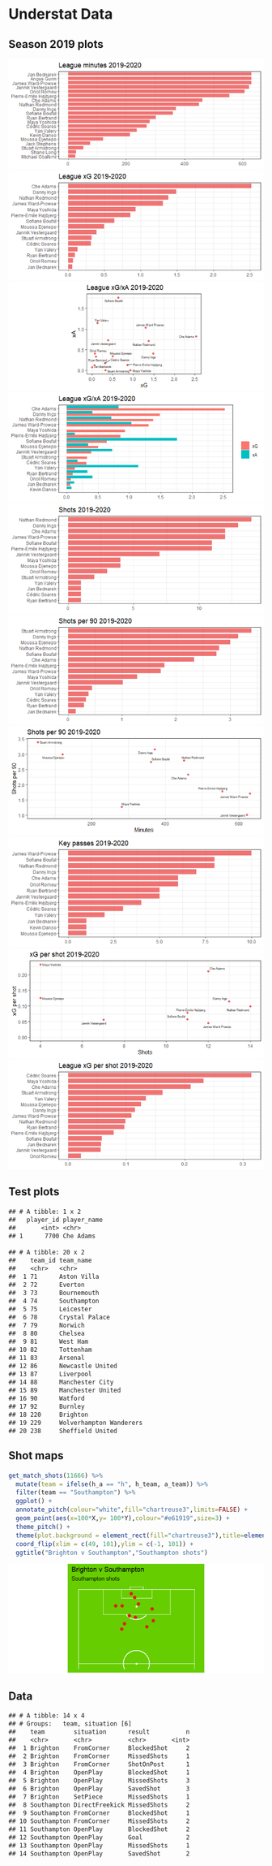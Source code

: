 
# Understat Data

## Season 2019 plots

![](understat-southampton_files/figure-gfm/plots-1.png)<!-- -->![](understat-southampton_files/figure-gfm/plots-2.png)<!-- -->![](understat-southampton_files/figure-gfm/plots-3.png)<!-- -->![](understat-southampton_files/figure-gfm/plots-4.png)<!-- -->![](understat-southampton_files/figure-gfm/plots-5.png)<!-- -->![](understat-southampton_files/figure-gfm/plots-6.png)<!-- -->![](understat-southampton_files/figure-gfm/plots-7.png)<!-- -->![](understat-southampton_files/figure-gfm/plots-8.png)<!-- -->![](understat-southampton_files/figure-gfm/plots-9.png)<!-- -->![](understat-southampton_files/figure-gfm/plots-10.png)<!-- -->

## Test plots

    ## # A tibble: 1 x 2
    ##   player_id player_name
    ##       <int> <chr>      
    ## 1      7700 Che Adams

    ## # A tibble: 20 x 2
    ##    team_id team_name              
    ##    <chr>   <chr>                  
    ##  1 71      Aston Villa            
    ##  2 72      Everton                
    ##  3 73      Bournemouth            
    ##  4 74      Southampton            
    ##  5 75      Leicester              
    ##  6 78      Crystal Palace         
    ##  7 79      Norwich                
    ##  8 80      Chelsea                
    ##  9 81      West Ham               
    ## 10 82      Tottenham              
    ## 11 83      Arsenal                
    ## 12 86      Newcastle United       
    ## 13 87      Liverpool              
    ## 14 88      Manchester City        
    ## 15 89      Manchester United      
    ## 16 90      Watford                
    ## 17 92      Burnley                
    ## 18 220     Brighton               
    ## 19 229     Wolverhampton Wanderers
    ## 20 238     Sheffield United

## Shot maps

``` r
get_match_shots(11666) %>%
  mutate(team = ifelse(h_a == "h", h_team, a_team)) %>%
  filter(team == "Southampton") %>%
  ggplot() +
  annotate_pitch(colour="white",fill="chartreuse3",limits=FALSE) +
  geom_point(aes(x=100*X,y= 100*Y),colour="#e61919",size=3) +
  theme_pitch() +
  theme(plot.background = element_rect(fill="chartreuse3"),title=element_text(colour="black")) +
  coord_flip(xlim = c(49, 101),ylim = c(-1, 101)) +
  ggtitle("Brighton v Southampton","Southampton shots")
```

![](understat-southampton_files/figure-gfm/shots-1.png)<!-- -->

## Data

    ## # A tibble: 14 x 4
    ## # Groups:   team, situation [6]
    ##    team        situation      result          n
    ##    <chr>       <chr>          <chr>       <int>
    ##  1 Brighton    FromCorner     BlockedShot     2
    ##  2 Brighton    FromCorner     MissedShots     1
    ##  3 Brighton    FromCorner     ShotOnPost      1
    ##  4 Brighton    OpenPlay       BlockedShot     1
    ##  5 Brighton    OpenPlay       MissedShots     3
    ##  6 Brighton    OpenPlay       SavedShot       3
    ##  7 Brighton    SetPiece       MissedShots     1
    ##  8 Southampton DirectFreekick MissedShots     2
    ##  9 Southampton FromCorner     BlockedShot     1
    ## 10 Southampton FromCorner     MissedShots     2
    ## 11 Southampton OpenPlay       BlockedShot     2
    ## 12 Southampton OpenPlay       Goal            2
    ## 13 Southampton OpenPlay       MissedShots     1
    ## 14 Southampton OpenPlay       SavedShot       2
